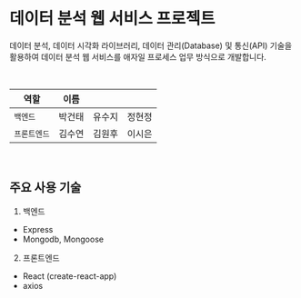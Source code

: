 # 데이터 분석 웹 서비스 프로젝트

데이터 분석, 데이터 시각화 라이브러리, 데이터 관리(Database) 및 통신(API) 기술을 활용하여 데이터 분석 웹 서비스를 애자일 프로세스 업무 방식으로 개발합니다.

<br />

| 역할         |  이름  |        |        |
| ------------ | :----: | :----: | :----: |
| `백엔드`     | 박건태 | 유수지 | 정현정 |
| `프론트엔드` | 김수연 | 김원후 | 이시은 |

<br />

## 주요 사용 기술

1. 백엔드

- Express
- Mongodb, Mongoose

2. 프론트엔드

- React (create-react-app)
- axios
